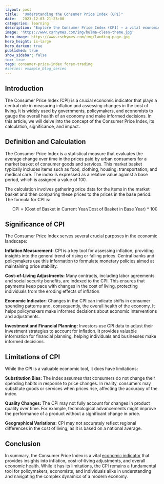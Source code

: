 ```yaml
---
layout: post
title:  "Understanding the Consumer Price Index (CPI)"
date:   2023-12-03 21:23:00
categories: learning
description: "Explore the Consumer Price Index (CPI) – a vital economic gauge measuring inflation's impact on living costs and guiding financial decisions."
image: 'https://www.csrhymes.com/img/bulma-clean-theme.jpg'
hero_image: https://www.csrhymes.com/img/landing-page.jpg
hero_height: is-large
hero_darken: true
published: true
show_sidebar: false
toc: true
tags: consumer-price-index forex-trading
#series: example_blog_series
---
```


## Introduction
<p>The Consumer Price Index (CPI) is a crucial economic indicator that plays a central role in measuring inflation and assessing changes in the cost of living. It is widely used by governments, policymakers, and economists to gauge the overall health of an economy and make informed decisions. In this article, we will delve into the concept of the Consumer Price Index, its calculation, significance, and impact.</p>

## Definition and Calculation
<p>The Consumer Price Index is a statistical measure that evaluates the average change over time in the prices paid by urban consumers for a market basket of consumer goods and services. This market basket typically includes items such as food, clothing, housing, transportation, and medical care. The index is expressed as a relative value against a base period, which is assigned a value of 100.</p>

<p>The calculation involves gathering price data for the items in the market basket and then comparing these prices to the prices in the base period. The formula for CPI is:</p>

<ul>CPI = (Cost of Basket in Current Year/Cost of Basket in Base Year) * 100</ul>

## Significance of CPI
<p>The Consumer Price Index serves several crucial purposes in the economic landscape:</p>

<p><strong>Inflation Measurement:</strong> CPI is a key tool for assessing inflation, providing insights into the general trend of rising or falling prices. Central banks and policymakers use this information to formulate monetary policies aimed at maintaining price stability.</p>

<p><strong>Cost-of-Living Adjustments:</strong> Many contracts, including labor agreements and social security benefits, are indexed to the CPI. This ensures that payments keep pace with changes in the cost of living, protecting individuals from the eroding effects of inflation.</p>

<p><strong>Economic Indicator:</strong> Changes in the CPI can indicate shifts in consumer spending patterns and, consequently, the overall health of the economy. It helps policymakers make informed decisions about economic interventions and adjustments.</p>

<p><strong>Investment and Financial Planning:</strong> Investors use CPI data to adjust their investment strategies to account for inflation. It provides valuable information for financial planning, helping individuals and businesses make informed decisions.</p>

## Limitations of CPI
<p>While the CPI is a valuable economic tool, it does have limitations:</p>

<p><strong>Substitution Bias:</strong> The index assumes that consumers do not change their spending habits in response to price changes. In reality, consumers may substitute goods or services when prices rise, affecting the accuracy of the index.</p>

<p><strong>Quality Changes:</strong> The CPI may not fully account for changes in product quality over time. For example, technological advancements might improve the performance of a product without a significant change in price.</p>

<p><strong>Geographical Variations:</strong> CPI may not accurately reflect regional differences in the cost of living, as it is based on a national average.</p>

## Conclusion
<p>In summary, the Consumer Price Index is a vital <a href="https://www.daytrading.ltd/2023/12/understanding-economic-indicators-and.html">economic indicator</a> that provides insights into inflation, cost-of-living adjustments, and overall economic health. While it has its limitations, the CPI remains a fundamental tool for policymakers, economists, and individuals alike in understanding and navigating the complex dynamics of a modern economy.</p>

<script type="application/ld+json">
{
  "@context": "https://schema.org",
  "@type": "FAQPage",
  "mainEntity": [
    {
      "@type": "Question",
      "name": "What is the Consumer Price Index (CPI)?",
      "acceptedAnswer": {
        "@type": "Answer",
        "text": "The CPI measures the average change over time in prices for a basket of consumer goods and services, crucial for assessing inflation."
      }
    },
    {
      "@type": "Question",
      "name": "How is CPI calculated?",
      "acceptedAnswer": {
        "@type": "Answer",
        "text": "CPI is calculated by comparing the cost of a basket of goods and services in the current year to the cost in a base year, expressed as an index."
      }
    },
    {
      "@type": "Question",
      "name": "Why is CPI significant?",
      "acceptedAnswer": {
        "@type": "Answer",
        "text": "CPI is vital for measuring inflation, adjusting costs of living, and serves as an economic indicator influencing monetary policies and financial planning."
      }
    },
    {
      "@type": "Question",
      "name": "What are the limitations of CPI?",
      "acceptedAnswer": {
        "@type": "Answer",
        "text": "CPI has limitations such as substitution bias, challenges in accounting for quality changes, and may not accurately reflect regional cost variations."
      }
    }
  ]
}
</script>